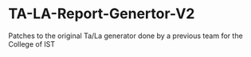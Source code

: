 # TA-LA-Report-Genertor-V2
Patches to the original Ta/La generator done by a previous team for the College of IST
